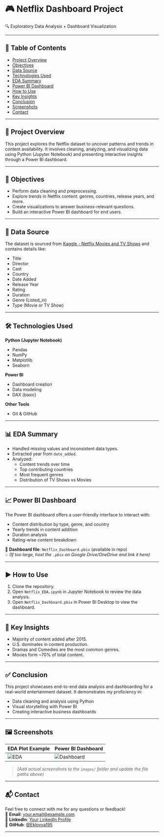 # 🎮 Netflix Dashboard Project  
🔍 Exploratory Data Analysis + Dashboard Visualization  

---

## 📌 Table of Contents
- [Project Overview](#project-overview)
- [Objectives](#objectives)
- [Data Source](#data-source)
- [Technologies Used](#technologies-used)
- [EDA Summary](#eda-summary)
- [Power BI Dashboard](#power-bi-dashboard)
- [How to Use](#how-to-use)
- [Key Insights](#key-insights)
- [Conclusion](#conclusion)
- [Screenshots](#screenshots)
- [Contact](#contact)

---

## 📁 Project Overview
This project explores the Netflix dataset to uncover patterns and trends in content availability. It involves cleaning, analyzing, and visualizing data using Python (Jupyter Notebook) and presenting interactive insights through a Power BI dashboard.

---

## 🎯 Objectives
- Perform data cleaning and preprocessing.  
- Explore trends in Netflix content: genres, countries, release years, and more.  
- Create visualizations to answer business-relevant questions.  
- Build an interactive Power BI dashboard for end users.  

---

## 📂 Data Source
The dataset is sourced from [Kaggle - Netflix Movies and TV Shows](https://www.kaggle.com/datasets/shivamb/netflix-shows) and contains details like:  
- Title  
- Director  
- Cast  
- Country  
- Date Added  
- Release Year  
- Rating  
- Duration  
- Genre (Listed_in)  
- Type (Movie or TV Show)  

---

## 🛠 Technologies Used

**Python (Jupyter Notebook)**  
- Pandas  
- NumPy  
- Matplotlib  
- Seaborn  

**Power BI**  
- Dashboard creation  
- Data modeling  
- DAX (basic)  

**Other Tools**  
- Git & GitHub  

---

## 📊 EDA Summary
- Handled missing values and inconsistent data types.  
- Extracted year from `date_added`.  
- Analyzed:
  - Content trends over time  
  - Top contributing countries  
  - Most frequent genres  
  - Distribution of TV Shows vs Movies  

---

## 📈 Power BI Dashboard
The Power BI dashboard offers a user-friendly interface to interact with:
- Content distribution by type, genre, and country  
- Yearly trends in content addition  
- Duration analysis  
- Rating-wise content breakdown  

📌 **Dashboard file**: `Netflix_Dashboard.pbix` (available in repo)  
💡 *(If too large, host the `.pbix` on Google Drive/OneDrive and link it here)*  

---

## ▶️ How to Use
1. Clone the repository.  
2. Open `Netflix_EDA.ipynb` in Jupyter Notebook to review the data analysis.  
3. Open `Netflix_Dashboard.pbix` in Power BI Desktop to view the dashboard.

---

## 📌 Key Insights
- Majority of content added after 2015.  
- U.S. dominates in content production.  
- Dramas and Comedies are the most common genres.  
- Movies form ~70% of total content.

---

## ✅ Conclusion
This project showcases end-to-end data analysis and dashboarding for a real-world entertainment dataset. It demonstrates my proficiency in:
- Data cleaning and analysis using Python  
- Visual storytelling with Power BI  
- Creating interactive business dashboards  

---

## 🖼 Screenshots

| EDA Plot Example | Power BI Dashboard |
|------------------|---------------------|
| ![EDA](images/eda_plot.png) | ![Dashboard](images/dashboard.png) |

> *(Add actual screenshots to the `images/` folder and update the file paths above)*

---

## 📬 Contact

Feel free to connect with me for any questions or feedback!  
📧 **Email**: your.email@example.com  
🔗 **LinkedIn**: [Your LinkedIn Profile](https://linkedin.com/in/your-profile)  
🐙 **GitHub**: [@Eklovya195](https://github.com/Eklovya195)

---
